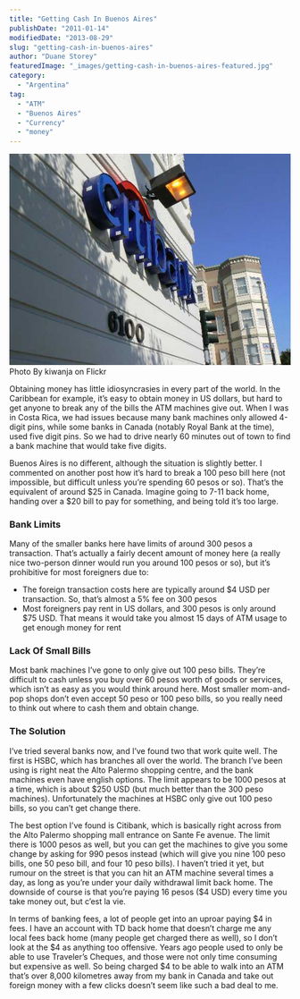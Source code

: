 ```yaml
---
title: "Getting Cash In Buenos Aires"
publishDate: "2011-01-14"
modifiedDate: "2013-08-29"
slug: "getting-cash-in-buenos-aires"
author: "Duane Storey"
featuredImage: "_images/getting-cash-in-buenos-aires-featured.jpg"
category:
  - "Argentina"
tag:
  - "ATM"
  - "Buenos Aires"
  - "Currency"
  - "money"
---
```


[![](_images/getting-cash-in-buenos-aires-1.jpg "Citibank")](http://www.flickr.com/photos/kiwanja/268168322/)Photo By kiwanja on Flickr



Obtaining money has little idiosyncrasies in every part of the world. In the Caribbean for example, it’s easy to obtain money in US dollars, but hard to get anyone to break any of the bills the ATM machines give out. When I was in Costa Rica, we had issues because many bank machines only allowed 4-digit pins, while some banks in Canada (notably Royal Bank at the time), used five digit pins. So we had to drive nearly 60 minutes out of town to find a bank machine that would take five digits.

Buenos Aires is no different, although the situation is slightly better. I commented on another post how it’s hard to break a 100 peso bill here (not impossible, but difficult unless you’re spending 60 pesos or so). That’s the equivalent of around $25 in Canada. Imagine going to 7-11 back home, handing over a $20 bill to pay for something, and being told it’s too large.

### Bank Limits

Many of the smaller banks here have limits of around 300 pesos a transaction. That’s actually a fairly decent amount of money here (a really nice two-person dinner would run you around 100 pesos or so), but it’s prohibitive for most foreigners due to:

- The foreign transaction costs here are typically around $4 USD per transaction. So, that’s almost a 5% fee on 300 pesos
- Most foreigners pay rent in US dollars, and 300 pesos is only around $75 USD. That means it would take you almost 15 days of ATM usage to get enough money for rent

### Lack Of Small Bills

Most bank machines I’ve gone to only give out 100 peso bills. They’re difficult to cash unless you buy over 60 pesos worth of goods or services, which isn’t as easy as you would think around here. Most smaller mom-and-pop shops don’t even accept 50 peso or 100 peso bills, so you really need to think out where to cash them and obtain change.

### The Solution

I’ve tried several banks now, and I’ve found two that work quite well. The first is HSBC, which has branches all over the world. The branch I’ve been using is right neat the Alto Palermo shopping centre, and the bank machines even have english options. The limit appears to be 1000 pesos at a time, which is about $250 USD (but much better than the 300 peso machines). Unfortunately the machines at HSBC only give out 100 peso bills, so you can’t get change there.

The best option I’ve found is Citibank, which is basically right across from the Alto Palermo shopping mall entrance on Sante Fe avenue. The limit there is 1000 pesos as well, but you can get the machines to give you some change by asking for 990 pesos instead (which will give you nine 100 peso bills, one 50 peso bill, and four 10 peso bills). I haven’t tried it yet, but rumour on the street is that you can hit an ATM machine several times a day, as long as you’re under your daily withdrawal limit back home. The downside of course is that you’re paying 16 pesos ($4 USD) every time you take money out, but c’est la vie.

In terms of banking fees, a lot of people get into an uproar paying $4 in fees. I have an account with TD back home that doesn’t charge me any local fees back home (many people get charged there as well), so I don’t look at the $4 as anything too offensive. Years ago people used to only be able to use Traveler’s Cheques, and those were not only time consuming but expensive as well. So being charged $4 to be able to walk into an ATM that’s over 8,000 kilometres away from my bank in Canada and take out foreign money with a few clicks doesn’t seem like such a bad deal to me.